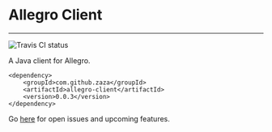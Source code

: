 # Allegro Client

---

![Travis CI status](https://travis-ci.org/zaza/allegro-client.svg?branch=master)

A Java client for Allegro.

```
<dependency>
    <groupId>com.github.zaza</groupId>
    <artifactId>allegro-client</artifactId>
    <version>0.0.3</version>
</dependency>
```

Go [here](https://github.com/zaza/allegro-client/issues) for open issues and upcoming features.